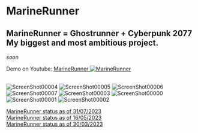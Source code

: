 # MarineRunner

## MarineRunner = Ghostrunner + Cyberpunk 2077 My biggest and most ambitious project. <br/>

<i>soon</i>

Demo on Youtube: <a href="https://youtu.be/UozAfLmbgF0"> MarineRunner 
[![MarineRunner](https://i.ytimg.com/vi/UozAfLmbgF0/maxresdefault.jpg)](https://www.youtube.com/watch?v=UozAfLmbgF0)
<br/><br/>

![ScreenShot00004](https://github.com/Endersik4/MarineRunner/assets/131354098/6fffe65e-8514-4e64-b381-5cd37c504354)
![ScreenShot00005](https://github.com/Endersik4/MarineRunner/assets/131354098/3c172b4d-dbe3-41c4-bc57-91aa5d50d542)
![ScreenShot00006](https://github.com/Endersik4/MarineRunner/assets/131354098/b02e3e26-3548-4158-b527-c392d09954af)
![ScreenShot00007](https://github.com/Endersik4/MarineRunner/assets/131354098/01ee6e1f-e9df-4048-a3cb-6c76781d9003)
![ScreenShot00003](https://github.com/Endersik4/MarineRunner/assets/131354098/fc7a537b-dfe4-4e35-8f94-056b72bd7f92)
![ScreenShot00000](https://github.com/Endersik4/MarineRunner/assets/131354098/9010efc8-07db-4264-b055-7d67e32ef0d8)
![ScreenShot00001](https://github.com/Endersik4/MarineRunner/assets/131354098/baef33b3-52fb-4b1f-a7fe-e1c8f8dd8596)
![ScreenShot00002](https://github.com/Endersik4/MarineRunner/assets/131354098/7236dd87-4754-4bdb-a711-0eefa6dc0469)

<a href="https://youtu.be/UozAfLmbgF0"> MarineRunner status as of 31/07/2023 </a> <br/>
<a href="https://youtu.be/TpYCEW1tYkw"> MarineRunner status as of 16/05/2023 </a> <br/>
<a href="https://youtu.be/8jKjilVmgmk"> MarineRunner status as of 30/03/2023 </a>

